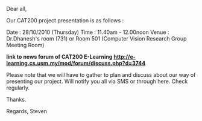 Dear all,

Our CAT200 project presentation is as follows :

Date : 28/10/2010 (Thursday)
Time : 11.40am - 12.00noon
Venue : Dr.Dhanesh's room (731) or Room 501 (Computer Vision Research Group Meeting Room)

**link to news forum of CAT200 E-Learning
http://e-learning.cs.usm.my/mod/forum/discuss.php?d=3744**

Please note that we will have to gather to plan and discuss about our way of presenting our project. Will notify you all via SMS or through here. Check regularly.

Thanks.


Regards,
Steven